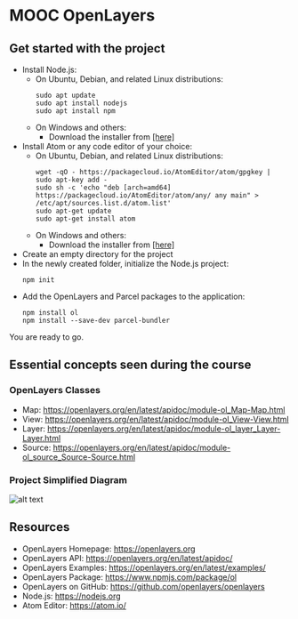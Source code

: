 # MOOC OpenLayers

## Get started with the project

* Install Node.js:
  * On Ubuntu, Debian, and related Linux distributions:
      ```
      sudo apt update
      sudo apt install nodejs
      sudo apt install npm
      ```
  * On Windows and others:
      - Download the installer from [[here]](https://nodejs.org/en/download/)
* Install Atom or any code editor of your choice:
   * On Ubuntu, Debian, and related Linux distributions:
      ```
      wget -qO - https://packagecloud.io/AtomEditor/atom/gpgkey | sudo apt-key add -
      sudo sh -c 'echo "deb [arch=amd64] https://packagecloud.io/AtomEditor/atom/any/ any main" > /etc/apt/sources.list.d/atom.list'
      sudo apt-get update
      sudo apt-get install atom
      ```
   * On Windows and others:
      - Download the installer from [[here]](https://atom.io/)
* Create an empty directory for the project
* In the newly created folder, initialize the Node.js project:
   ```
   npm init
   ```
* Add the OpenLayers and Parcel packages to the application:
   ```
   npm install ol
   npm install --save-dev parcel-bundler
   ```
You are ready to go.

## Essential concepts seen during the course

### OpenLayers Classes
* Map: https://openlayers.org/en/latest/apidoc/module-ol_Map-Map.html
* View: https://openlayers.org/en/latest/apidoc/module-ol_View-View.html
* Layer: https://openlayers.org/en/latest/apidoc/module-ol_layer_Layer-Layer.html
* Source: https://openlayers.org/en/latest/apidoc/module-ol_source_Source-Source.html

### Project Simplified Diagram
![alt text](https://github.com/faselm/mooc-openlayers-project/blob/main/diagrams/diagram-2.10.png "Diagram")

## Resources
* OpenLayers Homepage: https://openlayers.org
* OpenLayers API: https://openlayers.org/en/latest/apidoc/
* OpenLayers Examples: https://openlayers.org/en/latest/examples/
* OpenLayers Package: https://www.npmjs.com/package/ol
* OpenLayers on GitHub: https://github.com/openlayers/openlayers
* Node.js: https://nodejs.org
* Atom Editor: https://atom.io/
